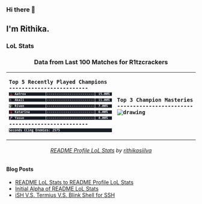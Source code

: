 ### Hi there 👋

## I'm Rithika.

### LoL Stats
<!---LOL-STATS-START-HERE--->
<h3 align='center'> Data from Last 100 Matches for R1tzcrackers</h3><table align='center'><tr></tr>
<tr align='left'><th><pre>Top 5 Recently Played Champions
-------------------------
<img src='readme-lol-items/loading_Aatrox.gif' alt='drawing' width='400'/>
<img src='readme-lol-items/loading_Akali.gif' alt='drawing' width='400'/>
<img src='readme-lol-items/loading_Riven.gif' alt='drawing' width='400'/>
<img src='readme-lol-items/loading_Katarina.gif' alt='drawing' width='400'/>
<img src='readme-lol-items/loading_Yasuo.gif' alt='drawing' width='400'/>
-------------------------
<img align='center' src='readme-lol-items/extra_info.gif' alt='drawing' width='350'/></pre></th><th><pre>Top 3 Champion Masteries
------------------------
<img align='center' src='readme-lol-items/mastery.gif' alt='drawing' width='320'/> </pre></th></tr></table>
<h6 align='center'>

[README Profile LoL Stats](https://github.com/marketplace/actions/readme-profile-lol-stats) by [rithikasiilva](https://github.com/rithikasilva)
</h6>
<!---LOL-STATS-END-HERE--->
  
#### Blog Posts
<!-- BLOG-POST-LIST:START -->
- [README LoL Stats to README Profile LoL Stats](https://rithikasilva.github.io/rs-blog/2022/12/29/READMEPROFILELOLSTATS/)
- [Initial Alpha of README LoL Stats](https://rithikasilva.github.io/rs-blog/2022/12/24/READMELOLSTATS/)
- [iSH V.S. Termius V.S. Blink Shell for SSH](https://rithikasilva.github.io/rs-blog/2022/06/17/BlinkiSHTermius/)
<!-- BLOG-POST-LIST:END -->

<!--
## My Stats
<p>
  <img height="150em" src="https://github-readme-stats.vercel.app/api?username=rithikasilva&show_icons=truetrue&theme=dracula&hide_border=true&hide=stars,prs&bg_color=00000000&count_private=true" />
 -->
  
<!--
  <img height="150em" src="https://github-readme-stats-eight-theta.vercel.app/api/top-langs/?username=rithikasilva&true&theme=dracula&hide_border=true&bg_color=00000000&layout=compact&hide=TeX" />
</p>
-->


<!--
**rithikasilva/rithikasilva** is a ✨ _special_ ✨ repository because its `README.md` (this file) appears on your GitHub profile.

Here are some ideas to get you started:

- 🔭 I’m currently working on ...
- 🌱 I’m currently learning ...
- 👯 I’m looking to collaborate on ...
- 🤔 I’m looking for help with ...
- 💬 Ask me about ...
- 📫 How to reach me: ...
- 😄 Pronouns: ...
- ⚡ Fun fact: ...
-->
